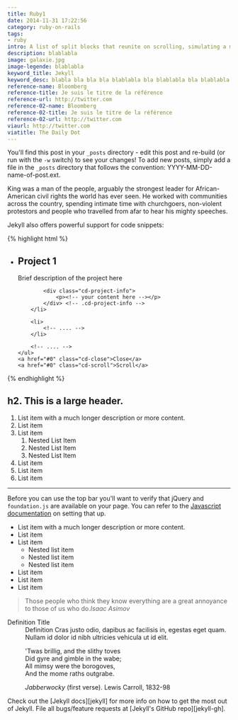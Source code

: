 ```yaml
---
title: Ruby1
date: 2014-11-31 17:22:56
category: ruby-on-rails
tags: 
- ruby
intro: A list of split blocks that reunite on scrolling, simulating a movement along the z-axis with the help of CSS transformations and jQuery.
description: blablabla
image: galaxie.jpg
image-legende: blablabla
keyword_title: Jekyll
keyword_desc: blabla bla bla bla blablabla bla blablabla bla blablabla.
reference-name: Bloomberg
reference-title: Je suis le titre de la référence
reference-url: http://twitter.com
reference-02-name: Bloomberg
reference-02-title: Je suis le titre de la référence
reference-02-url: http://twitter.com
viaurl: http://twitter.com
viatitle: The Daily Dot
---
```


You'll find this post in your `_posts` directory - edit this post and re-build (or run with the `-w` switch) to see your changes!
To add new posts, simply add a file in the `_posts` directory that follows the convention: YYYY-MM-DD-name-of-post.ext.

King was a man of the people, arguably the strongest leader for African-American civil rights the world has ever seen. He worked with communities across the country, spending intimate time with churchgoers, non-violent protestors and people who travelled from afar to hear his mighty speeches.

Jekyll also offers powerful support for code snippets:

{% highlight html %}
<div class="projects-container"> 
  <ul>
		<li>
			<div class="cd-title">
				<h2>Project 1</h2>
				<p>Brief description of the project here</p>
			</div> <!-- .cd-title -->
 
			<div class="cd-project-info">
				<p><!-- your content here --></p>
			</div> <!-- .cd-project-info -->
		</li>
 
		<li>
			<!-- .... -->
		</li>
 
		<!-- .... -->
	</ul>
	<a href="#0" class="cd-close">Close</a>
	<a href="#0" class="cd-scroll">Scroll</a>
</div> <!-- .project-container -->
{% endhighlight %}
<h2>h2. This is a large header.</h2>
<ol>
  <li>List item with a much longer description or more content.</li>
  <li>List item</li>
  <li>List item
    <ol>
      <li>Nested List Item</li>
      <li>Nested List Item</li>
      <li>Nested List Item</li>
    </ol>
  </li>
  <li>List item</li>
  <li>List item</li>
  <li>List item</li>
 </ol>
 <hr>
 <div class="callout panel radius text-center">
  Before you can use the top bar you'll want to verify that jQuery and <code>foundation.js</code> are available on your page. You can refer to the <a href="../javascript.html">Javascript documentation</a> on setting that up.
</div>
 <ul class="disc">
  <li>List item with a much longer description or more content.</li>
  <li>List item</li>
  <li>List item
    <ul>
      <li>Nested list item</li>
      <li>Nested list item</li>
      <li>Nested list item</li>
    </ul>
  </li>
  <li>List item</li>
  <li>List item</li>
  <li>List item</li>
 </ul>
 <blockquote>Those people who think they know everything are a great annoyance to those of us who do.<cite>Isaac Asimov</cite></blockquote>
 <dl>
  <dt>Definition Title</dt>
  <dd>Definition Cras justo odio, dapibus ac facilisis in, egestas eget quam. Nullam id dolor id nibh ultricies vehicula ut id elit.</dd>
</dl>
<figure>
 <p>'Twas brillig, and the slithy toves<br>
 Did gyre and gimble in the wabe;<br>
 All mimsy were the borogoves,<br>
 And the mome raths outgrabe.</p>
 <figcaption><cite>Jabberwocky</cite> (first verse). Lewis Carroll, 1832-98</figcaption>
</figure>
Check out the [Jekyll docs][jekyll] for more info on how to get the most out of Jekyll. File all bugs/feature requests at [Jekyll's GitHub repo][jekyll-gh].

[jekyll-gh]: https://github.com/mojombo/jekyll
[jekyll]:    http://jekyllrb.com
